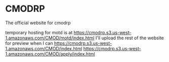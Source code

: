 # CMODRP
The official website for cmodrp

temporary hosting for motd is at https://cmodrp.s3.us-west-1.amazonaws.com/CMOD/motd/index.html
I'll upload the rest of the website for preview when I can
https://cmodrp.s3.us-west-1.amazonaws.com/CMOD/index.html
https://cmodrp.s3.us-west-1.amazonaws.com/CMOD/apply/index.html
